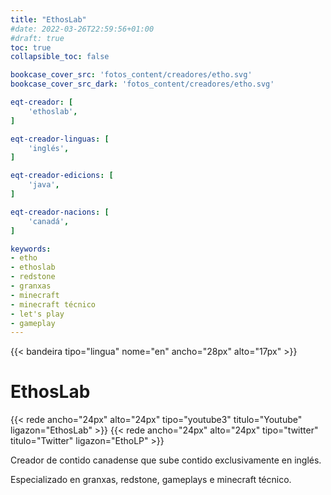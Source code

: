 ```yaml
---
title: "EthosLab"
#date: 2022-03-26T22:59:56+01:00
#draft: true
toc: true
collapsible_toc: false

bookcase_cover_src: 'fotos_content/creadores/etho.svg'
bookcase_cover_src_dark: 'fotos_content/creadores/etho.svg'

eqt-creador: [
    'ethoslab',
]

eqt-creador-linguas: [
    'inglés',
]

eqt-creador-edicions: [
    'java',
]

eqt-creador-nacions: [
    'canadá',
]

keywords:
- etho
- ethoslab
- redstone
- granxas
- minecraft
- minecraft técnico
- let's play
- gameplay
---
```


{{< bandeira tipo="lingua" nome="en" ancho="28px" alto="17px" >}}

# EthosLab

{{< rede ancho="24px" alto="24px" tipo="youtube3" titulo="Youtube" ligazon="EthosLab" >}}
{{< rede ancho="24px" alto="24px" tipo="twitter" titulo="Twitter" ligazon="EthoLP" >}}

Creador de contido canadense que sube contido exclusivamente en inglés.

Especializado en granxas, redstone, gameplays e minecraft técnico.
